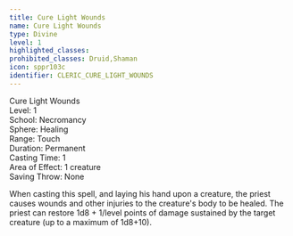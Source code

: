 ```yaml
---
title: Cure Light Wounds
name: Cure Light Wounds
type: Divine
level: 1
highlighted_classes: 
prohibited_classes: Druid,Shaman
icon: sppr103c
identifier: CLERIC_CURE_LIGHT_WOUNDS
---
```

Cure Light Wounds  
Level: 1  
School: Necromancy  
Sphere: Healing  
Range: Touch  
Duration: Permanent  
Casting Time: 1  
Area of Effect: 1 creature  
Saving Throw: None  
  
When casting this spell, and laying his hand upon a creature, the priest causes wounds and other injuries to the creature's body to be healed. The priest can restore 1d8 + 1/level points of damage sustained by the target creature (up to a maximum of 1d8+10).  
